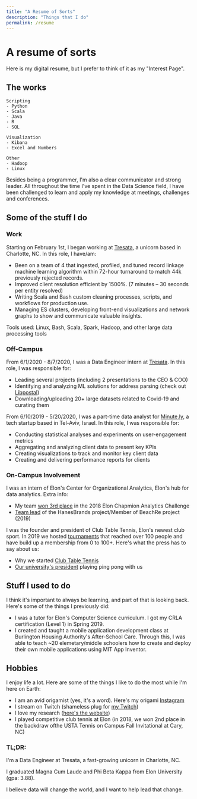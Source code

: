 ```yaml
---
title: "A Resume of Sorts"
description: "Things that I do"
permalink: /resume
---
```


# A resume of sorts
Here is my digital resume, but I prefer to think of it as my "Interest Page".
## The works

```
Scripting
- Python
- Scala
- Java 
- R
- SQL

Visualization
- Kibana
- Excel and Numbers

Other
- Hadoop
- Linux
```

Besides being a programmer, I'm also a clear communicator and strong leader. All throughout the time I've spent in the Data Science field, I have been challenged to learn and apply my knowledge at meetings, challenges and conferences. 

## Some of the stuff I do

### Work
Starting on February 1st, I began working at [Tresata](https://tresata.com), a unicorn based in Charlotte, NC.
In this role, I have/am:
- Been on a team of 4 that ingested, profiled, and tuned record linkage machine learning algorithm within 72-hour turnaround to match 44k previously rejected records.
-	Improved client resolution efficient by 1500%. (7 minutes – 30 seconds per entity resolved)
-	Writing Scala and Bash custom cleaning processes, scripts, and workflows for production use.
-	Managing ES clusters, developing front-end visualizations and network graphs to show and communicate valuable insights.


Tools used: Linux, Bash, Scala, Spark, Hadoop, and other large data processing tools

### Off-Campus

From 6/1/2020 - 8/7/2020, I was a Data Engineer intern at [Tresata](https://tresata.com).
In this role, I was responsible for:
- Leading several projects (including 2 presentations to the CEO & COO)
- Identifying and analyzing ML solutions for address parsing (check out [Libpostal](https://github.com/openvenues/libpostal))
- Downloading/uploading 20+ large datasets related to Covid-19 and curating them

From 6/10/2019 - 5/20/2020, I was a part-time data analyst for [Minute.ly](https://www.minute.ly), a tech startup based in Tel-Aviv, Israel. 
In this role, I was responsible for:
- Conducting statistical analyses and experiments on user-engagement metrics
- Aggregating and analyzing client data to present key KPIs
- Creating visualizations to track and monitor key client data
- Creating and delivering performance reports for clients

### On-Campus Involvement

I was an intern of Elon's Center for Organizational Analytics, Elon's hub for data analytics. 
Extra info:
- My team [won 3rd place](https://www.elon.edu/u/news/2018/11/14/teams-leverage-analytics-to-address-sales-opportunities-for-hanesbrands/) in the 2018 Elon Chapmion Analytics Challenge
- [Team lead](https://www.elon.edu/u/academics/business/organizational-analytics-center/interns/) of the HanesBrands project/Member of BeachRe project (2019)

I was the founder and president of Club Table Tennis, Elon's newest club sport. In 2019 we hosted [tournaments](https://www.elon.edu/u/news/2019/04/14/club-table-tennis-to-host-tournament-in-moseley-center-april-19) that reached over 100 people and have build up a membership from 0 to 100+.
Here's what the press has to say about us: 
- Why we started [Club Table Tennis](https://www.elonnewsnetwork.com/article/2019/04/club-table-tennis)
- [Our university's president](https://www.elon.edu/u/news/2019/11/18/table-tennis-more-than-just-a-game-for-president-book) playing ping pong with us

## Stuff I used to do

I think it's important to always be learning, and part of that is looking back. 
Here's some of the things I previously did:
- I was a tutor for Elon's Computer Science  curriculum. I got my CRLA certification (Level 1) in Spring 2019.
- I created and taught a mobile application development class at Burlington Housing Authority's After-School Care. Through this, I was able to teach ~20 elemetary/middle schoolers how to create and deploy their own mobile applications using MIT App Inventor.

## Hobbies

I enjoy life a lot. Here are some of the things I like to do the most while I'm here on Earth:
- I am an avid origamist (yes, it's a word). Here's my origami [Instagram](https://www.instagram.com/lohfi_tv/)
- I stream on Twitch (shameless plug for [my Twitch](https://www.twitch.tv/lohfi_tv))
- I love my research ([here's the website](https://adamrbehrman.github.io/chroma.github.io/privacy-policy))
- I played competitive club tennis at Elon (in 2018, we won 2nd place in the backdraw ofthe USTA Tennis on Campus Fall Invitational at Cary, NC)

### TL;DR:

I'm a Data Engineer at Tresata, a fast-growing unicorn in Charlotte, NC.

I graduated Magna Cum Laude and Phi Beta Kappa from Elon University (gpa: 3.88).

I believe data will change the world, and I want to help lead that change.

